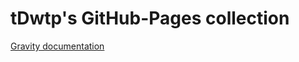 <!--p align="center">
<img src="assets/images/logo.png" height="90px" alt="Gravity Programming Language" title="Gravity Programming Language">
</p-->

# tDwtp's GitHub-Pages collection

[Gravity documentation](gravity/#/)
